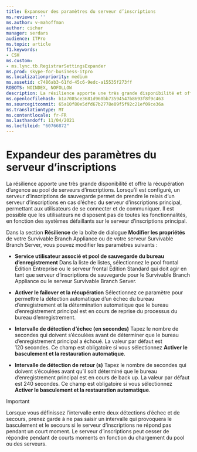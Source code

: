 ```yaml
---
title: Expanseur des paramètres du serveur d’inscriptions
ms.reviewer: ''
ms.author: v-mahoffman
author: cichur
manager: serdars
audience: ITPro
ms.topic: article
f1.keywords:
- CSH
ms.custom:
- ms.lync.tb.RegistrarSettingsExpander
ms.prod: skype-for-business-itpro
ms.localizationpriority: medium
ms.assetid: c7486ab3-61fd-45c6-9edc-a15535f273ff
ROBOTS: NOINDEX, NOFOLLOW
description: La résilience apporte une très grande disponibilité et offre la récupération d’urgence au pool de serveurs d’inscriptions. Lorsqu’il est configuré, un serveur d’inscriptions de sauvegarde permet de prendre le relais d’un serveur d’inscriptions en cas d’échec du serveur d’inscriptions principal, permettant aux utilisateurs de se connecter et de communiquer. Il est possible que les utilisateurs ne disposent pas de toutes les fonctionnalités, en fonction des systèmes défaillants sur le serveur d’inscriptions principal.
ms.openlocfilehash: b1a7085ce3681d960bb73594547b8693f8f9c463
ms.sourcegitcommit: 65a10f80e5dfd67b2778e09f5f92c21ef09ce36a
ms.translationtype: MT
ms.contentlocale: fr-FR
ms.lasthandoff: 11/04/2021
ms.locfileid: "60766872"
---
```

# <a name="registrar-settings-expander"></a>Expandeur des paramètres du serveur d’inscriptions
 
La résilience apporte une très grande disponibilité et offre la récupération d’urgence au pool de serveurs d’inscriptions. Lorsqu’il est configuré, un serveur d’inscriptions de sauvegarde permet de prendre le relais d’un serveur d’inscriptions en cas d’échec du serveur d’inscriptions principal, permettant aux utilisateurs de se connecter et de communiquer. Il est possible que les utilisateurs ne disposent pas de toutes les fonctionnalités, en fonction des systèmes défaillants sur le serveur d’inscriptions principal.
  
Dans la section **Résilience** de la boîte de dialogue **Modifier les propriétés** de votre Survivable Branch Appliance ou de votre serveur Survivable Branch Server, vous pouvez modifier les paramètres suivants :
  
- **Service utilisateur associé et pool de sauvegarde du bureau d’enregistrement** Dans la liste de listes, sélectionnez le pool frontal Êdition Entreprise ou le serveur frontal Édition Standard qui doit agir en tant que serveur d’inscriptions de sauvegarde pour le Survivable Branch Appliance ou le serveur Survivable Branch Server.
    
- **Activer le failover et la récupération** Sélectionnez ce paramètre pour permettre la détection automatique d’un échec du bureau d’enregistrement et la détermination automatique que le bureau d’enregistrement principal est en cours de reprise du processus du bureau d’enregistrement.
    
- **Intervalle de détection d’échec (en secondes)** Tapez le nombre de secondes qui doivent s’écoulées avant de déterminer que le bureau d’enregistrement principal a échoué. La valeur par défaut est 120 secondes. Ce champ est obligatoire si vous sélectionnez **Activer le basculement et la restauration automatique**.
    
- **Intervalle de détection de retour (s)** Tapez le nombre de secondes qui doivent s’écoulées avant qu’il soit déterminé que le bureau d’enregistrement principal est en cours de back up. La valeur par défaut est 240 secondes. Ce champ est obligatoire si vous sélectionnez **Activer le basculement et la restauration automatique**.
    
> [!IMPORTANT]
> Lorsque vous définissez l’intervalle entre deux détections d’échec et de secours, prenez garde à ne pas saisir un intervalle qui provoquera le basculement et le secours si le serveur d’inscriptions ne répond pas pendant un court moment. Le serveur d’inscriptions peut cesser de répondre pendant de courts moments en fonction du chargement du pool ou des serveurs. 
  

